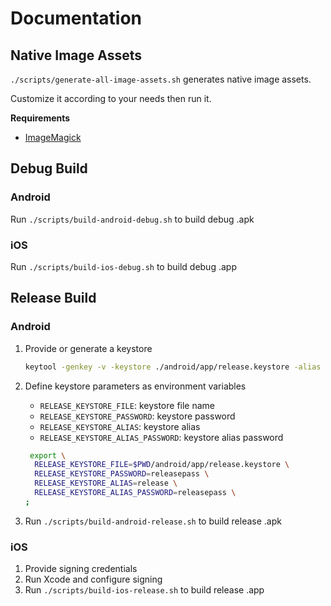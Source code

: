 # Documentation

## Native Image Assets

`./scripts/generate-all-image-assets.sh` generates native image assets.

Customize it according to your needs then run it.

**Requirements**

- [ImageMagick](https://www.imagemagick.org/)
<!-- - [Inkscape](https://inkscape.org) -->

## Debug Build

### Android

Run `./scripts/build-android-debug.sh` to build debug .apk

### iOS

Run `./scripts/build-ios-debug.sh` to build debug .app

## Release Build

### Android

1.  Provide or generate a keystore

    ```sh
    keytool -genkey -v -keystore ./android/app/release.keystore -alias release -keyalg RSA -keysize 2048 -validity 10000
    ```

1.  Define keystore parameters as environment variables

    - `RELEASE_KEYSTORE_FILE`: keystore file name
    - `RELEASE_KEYSTORE_PASSWORD`: keystore password
    - `RELEASE_KEYSTORE_ALIAS`: keystore alias
    - `RELEASE_KEYSTORE_ALIAS_PASSWORD`: keystore alias password

    ```sh
     export \
      RELEASE_KEYSTORE_FILE=$PWD/android/app/release.keystore \
      RELEASE_KEYSTORE_PASSWORD=releasepass \
      RELEASE_KEYSTORE_ALIAS=release \
      RELEASE_KEYSTORE_ALIAS_PASSWORD=releasepass \
    ;
    ```

1.  Run `./scripts/build-android-release.sh` to build release .apk

### iOS

1.  Provide signing credentials
1.  Run Xcode and configure signing
1.  Run `./scripts/build-ios-release.sh` to build release .app
